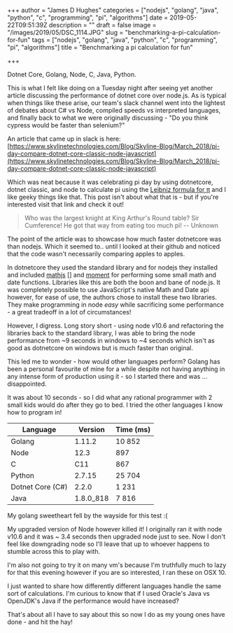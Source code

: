 +++
author = "James D Hughes"
categories = ["nodejs", "golang", "java", "python", "c", "programming", "pi", "algorithms"]
date = 2019-05-22T09:51:39Z
description = ""
draft = false
image = "/images/2019/05/DSC_1114.JPG"
slug = "benchmarking-a-pi-calculation-for-fun"
tags = ["nodejs", "golang", "java", "python", "c", "programming", "pi", "algorithms"]
title = "Benchmarking a pi calculation for fun"

+++


Dotnet Core, Golang, Node, C, Java, Python.

This is what I felt like doing on a Tuesday night after seeing yet another article discussing the performance of dotnet core over node.js.  As is typical when things like these arise, our team's slack channel went into the lightest of debates about C# vs Node, compiled speeds vs interpreted languages, and finally back to what we were originally discussing - "Do you think cypress would be faster than selenium?"

An article that came up in slack is here: [https://www.skylinetechnologies.com/Blog/Skyline-Blog/March_2018/pi-day-compare-dotnet-core-classic-node-javascript](https://www.skylinetechnologies.com/Blog/Skyline-Blog/March_2018/pi-day-compare-dotnet-core-classic-node-javascript)

Which was neat because it was celebrating pi day by using dotnetcore, dotnet classic, and node to calculate pi using the [Leibniz formula for π](https://en.wikipedia.org/wiki/Leibniz_formula_for_%CF%80) and I like geeky things like that. This post isn't about what that is - but if you're interested visit that link and check it out!

> Who was the largest knight at King Arthur's Round table? Sir Cumference!
> He got that way from eating too much pi!
> -- Unknown

The point of the article was to showcase how much faster dotnetcore was than nodejs. Which it seemed to.. until I looked at their github and noticed that the code wasn't necessarily comparing apples to apples.

In dotnetcore they used the standard library and for nodejs they installed and included [mathjs](https://mathjs.org/) [] and [moment](https://momentjs.com/) for performing some small math and date functions.  Libraries like this are both the boon and bane of node.js.  It was completely possible to use JavaScript's native Math and Date api however, for ease of use, the authors chose to install these two libraries. They make programming in node _easy_ while sacrificing some performance - a great tradeoff in a lot of circumstances!

However, I digress. Long story short - using node v10.6 and refactoring the libraries back to the standard library, I was able to bring the node performance from ~9 seconds in windows to ~4 seconds which isn't as good as dotnetcore on windows but is much faster than original.

This led me to wonder - how would other languages perform?  Golang has been a personal favourite of mine for a while despite not having anything in any intense form of production using it - so I started there and was ... disappointed.

It was about 10 seconds - so I did what any rational programmer with 2 small kids would do after they go to bed. I tried the other languages I know how to program in!

|Language | Version | Time (ms)
|---|---|---|
|Golang | 1.11.2 | 10 852
|Node | 12.3 | 897 
| C | C11 |867
| Python | 2.7.15 | 25 704
| Dotnet Core (C#) | 2.2.0 | 1 231
| Java | 1.8.0_818 |7 816

My golang sweetheart fell by the wayside for this test :(

My upgraded version of Node however killed it! I originally ran it with node v10.6 and it was ~ 3.4 seconds then upgraded node just to see. Now I don't feel like downgrading node so I'll leave that up to whoever happens to stumble across this to play with.

I'm also not going to try it on many vm's because I'm truthfully much to lazy for that this evening however if you are so interested, I ran these on OSX 10.

I just wanted to share how differently different languages handle the same sort of calculations. I'm curious to know that if I used Oracle's Java vs OpenJDK's Java if the performance would have increased?

That's about all I have to say about this so now I do as my young ones have done - and hit the hay!

